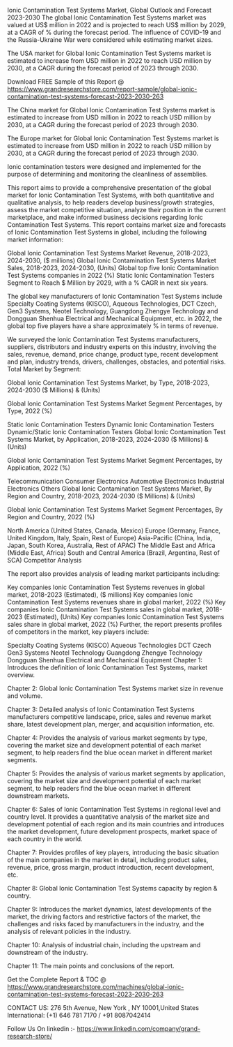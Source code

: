 Ionic Contamination Test Systems Market, Global Outlook and Forecast 2023-2030
The global Ionic Contamination Test Systems market was valued at US$ million in 2022 and is projected to reach US$ million by 2029, at a CAGR of % during the forecast period. The influence of COVID-19 and the Russia-Ukraine War were considered while estimating market sizes.

The USA market for Global Ionic Contamination Test Systems market is estimated to increase from USD million in 2022 to reach USD million by 2030, at a CAGR during the forecast period of 2023 through 2030.

Download FREE Sample of this Report @ https://www.grandresearchstore.com/report-sample/global-ionic-contamination-test-systems-forecast-2023-2030-263

The China market for Global Ionic Contamination Test Systems market is estimated to increase from USD million in 2022 to reach USD million by 2030, at a CAGR during the forecast period of 2023 through 2030.

The Europe market for Global Ionic Contamination Test Systems market is estimated to increase from USD million in 2022 to reach USD million by 2030, at a CAGR during the forecast period of 2023 through 2030.

Ionic contamination testers were designed and implemented for the purpose of determining and monitoring the cleanliness of assemblies.

This report aims to provide a comprehensive presentation of the global market for Ionic Contamination Test Systems, with both quantitative and qualitative analysis, to help readers develop business/growth strategies, assess the market competitive situation, analyze their position in the current marketplace, and make informed business decisions regarding Ionic Contamination Test Systems. This report contains market size and forecasts of Ionic Contamination Test Systems in global, including the following market information:

Global Ionic Contamination Test Systems Market Revenue, 2018-2023, 2024-2030, ($ millions)
Global Ionic Contamination Test Systems Market Sales, 2018-2023, 2024-2030, (Units)
Global top five Ionic Contamination Test Systems companies in 2022 (%)
Static Ionic Contamination Testers Segment to Reach $ Million by 2029, with a % CAGR in next six years.

The global key manufacturers of Ionic Contamination Test Systems include Specialty Coating Systems (KISCO), Aqueous Technologies, DCT Czech, Gen3 Systems, Neotel Technology, Guangdong Zhengye Technology and Dongguan Shenhua Electrical and Mechanical Equipment, etc. in 2022, the global top five players have a share approximately % in terms of revenue.

We surveyed the Ionic Contamination Test Systems manufacturers, suppliers, distributors and industry experts on this industry, involving the sales, revenue, demand, price change, product type, recent development and plan, industry trends, drivers, challenges, obstacles, and potential risks. Total Market by Segment:

Global Ionic Contamination Test Systems Market, by Type, 2018-2023, 2024-2030 ($ Millions) & (Units)

Global Ionic Contamination Test Systems Market Segment Percentages, by Type, 2022 (%)

Static Ionic Contamination Testers
Dynamic Ionic Contamination Testers
Dynamic/Static Ionic Contamination Testers
Global Ionic Contamination Test Systems Market, by Application, 2018-2023, 2024-2030 ($ Millions) & (Units)

Global Ionic Contamination Test Systems Market Segment Percentages, by Application, 2022 (%)

Telecommunication
Consumer Electronics
Automotive Electronics
Industrial Electronics
Others
Global Ionic Contamination Test Systems Market, By Region and Country, 2018-2023, 2024-2030 ($ Millions) & (Units)

Global Ionic Contamination Test Systems Market Segment Percentages, By Region and Country, 2022 (%)

North America (United States, Canada, Mexico)
Europe (Germany, France, United Kingdom, Italy, Spain, Rest of Europe)
Asia-Pacific (China, India, Japan, South Korea, Australia, Rest of APAC)
The Middle East and Africa (Middle East, Africa)
South and Central America (Brazil, Argentina, Rest of SCA)
Competitor Analysis

The report also provides analysis of leading market participants including:

Key companies Ionic Contamination Test Systems revenues in global market, 2018-2023 (Estimated), ($ millions)
Key companies Ionic Contamination Test Systems revenues share in global market, 2022 (%)
Key companies Ionic Contamination Test Systems sales in global market, 2018-2023 (Estimated), (Units)
Key companies Ionic Contamination Test Systems sales share in global market, 2022 (%)
Further, the report presents profiles of competitors in the market, key players include:

Specialty Coating Systems (KISCO)
Aqueous Technologies
DCT Czech
Gen3 Systems
Neotel Technology
Guangdong Zhengye Technology
Dongguan Shenhua Electrical and Mechanical Equipment
Chapter 1: Introduces the definition of Ionic Contamination Test Systems, market overview.

Chapter 2: Global Ionic Contamination Test Systems market size in revenue and volume.

Chapter 3: Detailed analysis of Ionic Contamination Test Systems manufacturers competitive landscape, price, sales and revenue market share, latest development plan, merger, and acquisition information, etc.

Chapter 4: Provides the analysis of various market segments by type, covering the market size and development potential of each market segment, to help readers find the blue ocean market in different market segments.

Chapter 5: Provides the analysis of various market segments by application, covering the market size and development potential of each market segment, to help readers find the blue ocean market in different downstream markets.

Chapter 6: Sales of Ionic Contamination Test Systems in regional level and country level. It provides a quantitative analysis of the market size and development potential of each region and its main countries and introduces the market development, future development prospects, market space of each country in the world.

Chapter 7: Provides profiles of key players, introducing the basic situation of the main companies in the market in detail, including product sales, revenue, price, gross margin, product introduction, recent development, etc.

Chapter 8: Global Ionic Contamination Test Systems capacity by region & country.

Chapter 9: Introduces the market dynamics, latest developments of the market, the driving factors and restrictive factors of the market, the challenges and risks faced by manufacturers in the industry, and the analysis of relevant policies in the industry.

Chapter 10: Analysis of industrial chain, including the upstream and downstream of the industry.

Chapter 11: The main points and conclusions of the report.

Get the Complete Report & TOC @ https://www.grandresearchstore.com/machines/global-ionic-contamination-test-systems-forecast-2023-2030-263

CONTACT US:
276 5th Avenue, New York , NY 10001,United States
International: (+1) 646 781 7170 / +91 8087042414

Follow Us On linkedin :- https://www.linkedin.com/company/grand-research-store/
